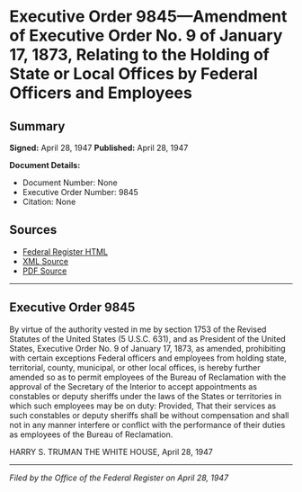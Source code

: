 # Executive Order 9845—Amendment of Executive Order No. 9 of January 17, 1873, Relating to the Holding of State or Local Offices by Federal Officers and Employees

## Summary

**Signed:** April 28, 1947
**Published:** April 28, 1947

**Document Details:**
- Document Number: None
- Executive Order Number: 9845
- Citation: None

## Sources
- [Federal Register HTML](https://www.presidency.ucsb.edu/documents/executive-order-9845-amendment-executive-order-no-9-january-17-1873-relating-the-holding)
- [XML Source](None)
- [PDF Source](None)

---

## Executive Order 9845

By virtue of the authority vested in me by section 1753 of the Revised Statutes of the United States (5 U.S.C. 631), and as President of the United States, Executive Order No. 9 of January 17, 1873, as amended, prohibiting with certain exceptions Federal officers and employees from holding state, territorial, county, municipal, or other local offices, is hereby further amended so as to permit employees of the Bureau of Reclamation with the approval of the Secretary of the Interior to accept appointments as constables or deputy sheriffs under the laws of the States or territories in which such employees may be on duty: Provided, That their services as such constables or deputy sheriffs shall be without compensation and shall not in any manner interfere or conflict with the performance of their duties as employees of the Bureau of Reclamation.

HARRY S. TRUMAN
THE WHITE HOUSE,
April 28, 1947

---

*Filed by the Office of the Federal Register on April 28, 1947*
